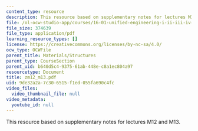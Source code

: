 ```yaml
---
content_type: resource
description: This resource based on supplementary notes for lectures M12 and M13.
file: /ol-ocw-studio-app/courses/16-01-unified-engineering-i-ii-iii-iv-fall-2005-spring-2006/9de32a2a7c306515f1ed055fa690c4fc_zm12_m13.pdf
file_size: 374639
file_type: application/pdf
learning_resource_types: []
license: https://creativecommons.org/licenses/by-nc-sa/4.0/
ocw_type: OCWFile
parent_title: Materials/Structures
parent_type: CourseSection
parent_uid: b640d5c4-9375-61ab-448e-c8a1ec804a97
resourcetype: Document
title: zm12_m13.pdf
uid: 9de32a2a-7c30-6515-f1ed-055fa690c4fc
video_files:
  video_thumbnail_file: null
video_metadata:
  youtube_id: null
---
```

This resource based on supplementary notes for lectures M12 and M13.